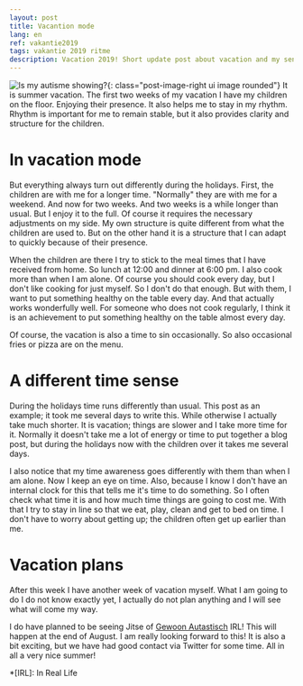 ```yaml
---
layout: post
title: Vacantion mode
lang: en
ref: vakantie2019
tags: vakantie 2019 ritme
description: Vacation 2019! Short update post about vacation and my sense for time.
---
```

![Is my autisme showing?]({{site.baseurl}}/assets/img/is-my-autism-showing-5bboy5d-kids-premium-t-shirt.jpg){: class="post-image-right ui image rounded"}
It is summer vacation. The first two weeks of my vacation I have my children on the floor. Enjoying their presence. It also helps me to stay in my rhythm. Rhythm is important for me to remain stable, but it also provides clarity and structure for the children.

# In vacation mode
But everything always turn out differently during the holidays. First, the children are with me for a longer time. "Normally" they are with me for a weekend. And now for two weeks. And two weeks is a while longer than usual. But I enjoy it to the full. Of course it requires the necessary adjustments on my side. My own structure is quite different from what the children are used to. But on the other hand it is a structure that I can adapt to quickly because of their presence.

When the children are there I try to stick to the meal times that I have received from home. So lunch at 12:00 and dinner at 6:00 pm. I also cook more than when I am alone. Of course you should cook every day, but I don't like cooking for just myself. So I don't do that enough. But with them, I want to put something healthy on the table every day. And that actually works wonderfully well. For someone who does not cook regularly, I think it is an achievement to put something healthy on the table almost every day.

Of course, the vacation is also a time to sin occasionally. So also occasional fries or pizza are on the menu.

# A different time sense
During the holidays time runs differently than usual. This post as an example; it took me several days to write this. While otherwise I actually take much shorter. It is vacation; things are slower and I take more time for it. Normally it doesn't take me a lot of energy or time to put together a blog post, but during the holidays now with the children over it takes me several days.

I also notice that my time awareness goes differently with them than when I am alone. Now I keep an eye on time. Also, because I know I don't have an internal clock for this that tells me it's time to do something. So I often check what time it is and how much time things are going to cost me. With that I try to stay in line so that we eat, play, clean and get to bed on time. I don't have to worry about getting up; the children often get up earlier than me.

# Vacation plans
After this week I have another week of vacation myself. What I am going to do I do not know exactly yet, I actually do not plan anything and I will see what will come my way.

I do have planned to be seeing Jitse of [Gewoon Autastisch](https://gewoonautastisch.nl/) IRL! This will happen at the end of August. I am really looking forward to this! It is also a bit exciting, but we have had good contact via Twitter for some time. All in all a very nice summer!

*[IRL]: In Real Life